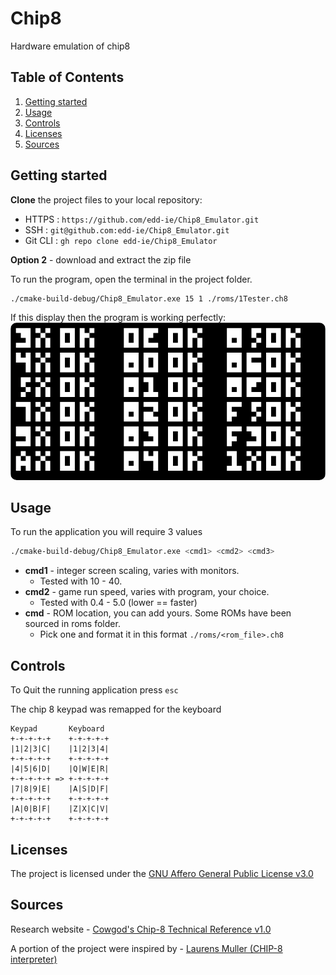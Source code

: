 ﻿# Chip8

Hardware emulation of chip8 


## Table of Contents

1. [Getting started](#Getting-started)
2. [Usage](#Usage)
3. [Controls](#controls)
3. [Licenses](#license)
4. [Sources](#sources)

## <a id="Getting-started">Getting started</a>
**Clone** the project files to your local repository:

- HTTPS : `https://github.com/edd-ie/Chip8_Emulator.git`
- SSH : `git@github.com:edd-ie/Chip8_Emulator.git`
- Git CLI : `gh repo clone edd-ie/Chip8_Emulator`

**Option 2** - download and extract the zip file


To run the program, open the terminal in the project folder.

```bash
./cmake-build-debug/Chip8_Emulator.exe 15 1 ./roms/1Tester.ch8
```

If this display then the program is working perfectly:
<img src="./resources/ok.png"
alt="App screenshot"
style="border-radius:10px;"/>


## <a id="Usage">Usage</a>

To run the application you will require 3 values
```bash
./cmake-build-debug/Chip8_Emulator.exe <cmd1> <cmd2> <cmd3>
```
- **cmd1** - integer screen scaling, varies with monitors. 
  - Tested with 10 - 40.
- **cmd2** - game run speed, varies with program, your choice. 
  - Tested with 0.4 - 5.0 (lower == faster)
- **cmd** - ROM location, you can add yours. Some ROMs have been sourced in roms folder. 
  - Pick one and format it in this format ```./roms/<rom_file>.ch8```

## <a id="controls">Controls</a>

To Quit the running application press ```esc```

The chip 8 keypad was remapped for the keyboard
```angular2html
Keypad       Keyboard
+-+-+-+-+    +-+-+-+-+
|1|2|3|C|    |1|2|3|4|
+-+-+-+-+    +-+-+-+-+
|4|5|6|D|    |Q|W|E|R|
+-+-+-+-+ => +-+-+-+-+
|7|8|9|E|    |A|S|D|F|
+-+-+-+-+    +-+-+-+-+
|A|0|B|F|    |Z|X|C|V|
+-+-+-+-+    +-+-+-+-+
```


## <a id="license">Licenses</a>

The project is licensed under the [GNU Affero General Public License v3.0](https://github.com/edd-ie/Chip8_Emulator/blob/main/LICENSE)


## <a id="sources">Sources</a>

Research website - [Cowgod's Chip-8 Technical Reference v1.0](http://devernay.free.fr/hacks/chip8/C8TECH10.HTM)

A portion of the project were inspired by - [Laurens Muller (CHIP-8 interpreter)](https://multigesture.net/articles/how-to-write-an-emulator-chip-8-interpreter/)
